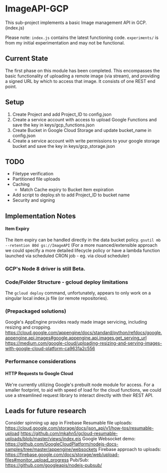 # ImageAPI-GCP
This sub-project implements a basic Image management API in GCP. (index.js)   

Please note: `index.js` contains the latest functioning code. `experiments/` is from my initial experimentation and may not be functional.

## Current State
The first phase on this module has been completed.
This encompasses the basic functionality of uploading a remote image (via stream), and providing a signed URL by which to access that image. It consists of one REST end point.

## Setup
1. Create Project and add Project_ID to config.json   
2. Create a service account with access to upload Google Functions and save the key in keys/gcp_functions.json   
3. Create Bucket in Google Cloud Storage and update bucket_name in config.json  
4. Create a service account with write permissions to your google storage bucket and save the key in keys/gcp_storage.json  

## TODO
- Filetype verification
- Partitioned file uploads
- Caching
	- Match Cache expiry to Bucket item expiration
- Add script to deploy.sh to add Project_ID to bucket name
- Security and signing

## Implementation Notes
#### Item Expiry
The item expiry can be handled directly in the data bucket policy.
`gsutil mb --retention 80d gs://ImageAPI`
(For a more nuanced/extensible approach we could specify a more detailed lifecycle policy or have a lambda function launched via scheduled CRON job - eg. via cloud scheduler)

### GCP's Node 8 driver is still Beta.  

### Code/Folder Structure - gcloud deploy limitations  
The `gcloud deploy` command, unfortunately, appears to only work on a singular local index.js file (or remote repositories).

### (Prepackaged solutions)  
Google's AppEngine provides ready made image servicing, including resizing and cropping.
https://cloud.google.com/appengine/docs/standard/python/refdocs/google.appengine.api.images#google.appengine.api.images.get_serving_url
https://medium.com/google-cloud/uploading-resizing-and-serving-images-with-google-cloud-platform-ca9631a2c556

### Performance considerations
#### HTTP Requests to Google Cloud
We're currently utilizing Google's prebuilt node module for access. For a smaller footprint, to aid with speed of load for the cloud functions, we could use a streamlined request library to interact directly with their REST API.  


## Leads for future research
Consider spinning up app in Firebase
Resumable file uploads: https://cloud.google.com/storage/docs/json_api/v1/how-tos/resumable-upload
https://github.com/mkahn5/gcloud-resumable-uploads/blob/master/views/index.ejs
Google Websocket demo: https://github.com/GoogleCloudPlatform/nodejs-docs-samples/tree/master/appengine/websockets
Firebase approach to uploads: https://firebase.google.com/docs/storage/web/upload-files#monitor_upload_progress
Pub/Sub: https://github.com/googleapis/nodejs-pubsub/
